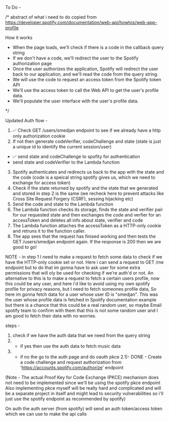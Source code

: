 To Do -

/* abstract of what i need to do copied from https://developer.spotify.com/documentation/web-api/howtos/web-app-profile

How it works
- When the page loads, we'll check if there is a code in the callback query string
- If we don't have a code, we'll redirect the user to the Spotify authorization page
- Once the user authorizes the application, Spotify will redirect the user back to our application, and we'll read the code from the query string.
- We will use the code to request an access token from the Spotify token API
- We'll use the access token to call the Web API to get the user's profile data.
- We'll populate the user interface with the user's profile data.

*/

Updated Auth flow -
1) ✅ Check GET /users/smedjan endpoint to see if we already have a http only authorization cookie
2) If not then generate codeVerifier, codeChallenge and state (state is just a unique id to identify the current session/user)
- ✅ send state and codeChallenge to spofity for authentication
- send state and codeVerifier to the Lambda function
3) Spotify authenticates and redirects us back to the app with the state and the code (code is a speical string spotify gives us, which we need to exchange for access token)
4) Check if the state returned by spotify and the state that we generated and stored in step 2 is the same (we recheck here to prevent attacks like Cross Site Request Forgery (CSRF), sessing hijacking etc)
5) Send the code and state to the Lambda function
6) The Lambda function checks its storage, finds the state and verifier pair for our requested state and then exchanges the code and verfier for an accessToken and deletes all info about state, verifier and code
7) The Lambda function attaches the accessToken as a HTTP-only cookie and retruns it to the function caller.
8) The app sees that the request has finised working and then tests the GET /users/smedjan endpoint again. If the response is 200 then we are good to go! 


NOTE - in step 1 I need to make a request to fetch some data to check if we have the HTTP-only cookie set or not. Here i can send a request to GET /me endpoint but to do that im gonna have to ask user for some extra permissions that will oly be used for checking if we're auth'd or not. An alternative to this is to make a request to fetch a certain users profile, now this could be any user, and here i'd like to avoid using my own spotify profile for privacy reasons, but I need to fetch someones profile data, So here im gonna fetch data for a user whose user ID is "smedjan". This was the user whose profile data is fetched in Spotify documentation example but there is a chance that this could be a real random user, so maybe Email spotify team to confirm with them that this is not some random user and I am good to fetch their data with no worries.


steps - 
1) check if we have the auth data that we need from the query string
2) - if yes then use the auth data to fetch music data
2) - if no the go to the auth page and do oauth pkce
  2.1)- DONE - Create a code challenge and request authorization from 'https://accounts.spotify.com/authorize' endpoint
  


  (Note - The actual Proof Key for Code Exchange (PKCE) mechanism does not need to be implemented since we'll be using the spotify pkce endpoint
  Also implementing pkce myself will be really hard and complicated and will be a separate project in itself and might lead to security vulnerabilities so i'll just use the spotify endpoint as recommended by spotify)

On auth the auth server (from spotify) will send an auth token/access token which we can use to make the api calls

